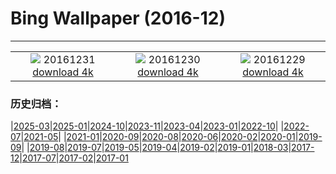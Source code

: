 # Bing Wallpaper (2016-12)
**************
| | | |
| :----: | :----: | :----: |
| ![](https://www.bing.com/az/hprichbg/rb/HongKongEye_ZH-CN12285832688_1920x1080.jpg) 20161231 [download 4k](https://www.bing.com/az/hprichbg/rb/HongKongEye_ZH-CN12285832688_UHD.jpg) | ![](https://www.bing.com/az/hprichbg/rb/WinterOwls_ZH-CN11633542284_1920x1080.jpg) 20161230 [download 4k](https://www.bing.com/az/hprichbg/rb/WinterOwls_ZH-CN11633542284_UHD.jpg) | ![](https://www.bing.com/az/hprichbg/rb/ZellerHorn_ZH-CN7123868469_1920x1080.jpg) 20161229 [download 4k](https://www.bing.com/az/hprichbg/rb/ZellerHorn_ZH-CN7123868469_UHD.jpg) |

### 历史归档：

|[2025-03](bing/2025-03/2025-03.md)|[2025-01](bing/2025-01/2025-01.md)|[2024-10](bing/2024-10/2024-10.md)|[2023-11](bing/2023-11/2023-11.md)|[2023-04](bing/2023-04/2023-04.md)|[2023-01](bing/2023-01/2023-01.md)|[2022-10](bing/2022-10/2022-10.md)|
|[2022-07](bing/2022-07/2022-07.md)|[2021-05](bing/2021-05/2021-05.md)|
|[2021-01](bing/2021-01/2021-01.md)|[2020-09](bing/2020-09/2020-09.md)|[2020-08](bing/2020-08/2020-08.md)|[2020-06](bing/2020-06/2020-06.md)|[2020-02](bing/2020-02/2020-02.md)|[2020-01](bing/2020-01/2020-01.md)|[2019-09](bing/2019-09/2019-09.md)|
|[2019-08](bing/2019-08/2019-08.md)|[2019-07](bing/2019-07/2019-07.md)|[2019-05](bing/2019-05/2019-05.md)|[2019-04](bing/2019-04/2019-04.md)|[2019-02](bing/2019-02/2019-02.md)|[2019-01](bing/2019-01/2019-01.md)|[2018-03](bing/2018-03/2018-03.md)|[2017-12](bing/2017-12/2017-12.md)|[2017-07](bing/2017-07/2017-07.md)|[2017-02](bing/2017-02/2017-02.md)|[2017-01](bing/2017-01/2017-01.md)